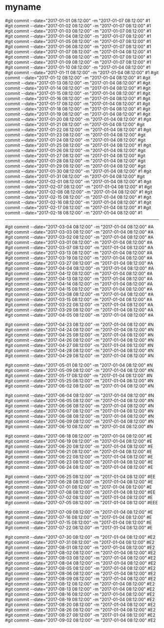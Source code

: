 # myname

#git commit --date="2017-01-01 08:12:00" -m "2017-01-07 08:12:00" #1
#git commit --date="2017-01-02 08:12:00" -m "2017-01-07 08:12:00" #1
#git commit --date="2017-01-03 08:12:00" -m "2017-01-07 08:12:00" #1
#git commit --date="2017-01-04 08:12:00" -m "2017-01-07 08:12:00" #1
#git commit --date="2017-01-05 08:12:00" -m "2017-01-07 08:12:00" #1
#git commit --date="2017-01-06 08:12:00" -m "2017-01-07 08:12:00" #1
#git commit --date="2017-01-07 08:12:00" -m "2017-01-04 08:12:00" #1
#git commit --date="2017-01-08 08:12:00" -m "2017-01-07 08:12:00" #1
#git commit --date="2017-01-09 08:12:00" -m "2017-01-07 08:12:00" #1
#git commit --date="2017-01-10 08:12:00" -m "2017-01-04 08:12:00" #1
#git commit --date="2017-01-11 08:12:00" -m "2017-01-04 08:12:00" #1
#git commit --date="2017-01-12 08:12:00" -m "2017-01-04 08:12:00" #1
#git commit --date="2017-01-13 08:12:00" -m "2017-01-04 08:12:00" #1
#git commit --date="2017-01-14 08:12:00" -m "2017-01-04 08:12:00" #1
#git commit --date="2017-01-15 08:12:00" -m "2017-01-04 08:12:00" #1
#git commit --date="2017-01-16 08:12:00" -m "2017-01-04 08:12:00" #1
#git commit --date="2017-01-17 08:12:00" -m "2017-01-04 08:12:00" #1
#git commit --date="2017-01-18 08:12:00" -m "2017-01-04 08:12:00" #1
#git commit --date="2017-01-19 08:12:00" -m "2017-01-04 08:12:00" #1
#git commit --date="2017-01-20 08:12:00" -m "2017-01-04 08:12:00" #1
#git commit --date="2017-01-21 08:12:00" -m "2017-01-04 08:12:00"
#git commit --date="2017-01-22 08:12:00" -m "2017-01-04 08:12:00" #1
#git commit --date="2017-01-23 08:12:00" -m "2017-01-04 08:12:00"
#git commit --date="2017-01-24 08:12:00" -m "2017-01-04 08:12:00"
#git commit --date="2017-01-25 08:12:00" -m "2017-01-04 08:12:00" #1
#git commit --date="2017-01-26 08:12:00" -m "2017-01-04 08:12:00"
#git commit --date="2017-01-27 08:12:00" -m "2017-01-04 08:12:00"
#git commit --date="2017-01-28 08:12:00" -m "2017-01-04 08:12:00"
#git commit --date="2017-01-29 08:12:00" -m "2017-01-04 08:12:00"
#git commit --date="2017-01-30 08:12:00" -m "2017-01-04 08:12:00" #1
#git commit --date="2017-01-31 08:12:00" -m "2017-01-04 08:12:00"
#git commit --date="2017-02-01 08:12:00" -m "2017-01-04 08:12:00" #1
#git commit --date="2017-02-07 08:12:00" -m "2017-01-04 08:12:00" #1
#git commit --date="2017-02-08 08:12:00" -m "2017-01-04 08:12:00" #1
#git commit --date="2017-02-15 08:12:00" -m "2017-01-04 08:12:00" #1
#git commit --date="2017-02-16 08:12:00" -m "2017-01-04 08:12:00" #1
#git commit --date="2017-02-17 08:12:00" -m "2017-01-04 08:12:00" #1
#git commit --date="2017-02-18 08:12:00" -m "2017-01-04 08:12:00" #1



----------------------------------------------------------------

#git commit --date="2017-03-04 08:12:00" -m "2017-01-04 08:12:00" #A
#git commit --date="2017-03-03 08:12:00" -m "2017-01-04 08:12:00" #A
#git commit --date="2017-03-02 08:12:00" -m "2017-01-04 08:12:00" #A
#git commit --date="2017-03-01 08:12:00" -m "2017-01-04 08:12:00" #A
#git commit --date="2017-03-07 08:12:00" -m "2017-01-04 08:12:00" #A
#git commit --date="2017-03-13 08:12:00" -m "2017-01-04 08:12:00" #A
#git commit --date="2017-03-19 08:12:00" -m "2017-01-04 08:12:00" #A
#git commit --date="2017-03-27 08:12:00" -m "2017-01-04 08:12:00" #A
#git commit --date="2017-04-04 08:12:00" -m "2017-01-04 08:12:00" #A
#git commit --date="2017-04-12 08:12:00" -m "2017-01-04 08:12:00" #A
#git commit --date="2017-04-13 08:12:00" -m "2017-01-04 08:12:00" #A
#git commit --date="2017-04-14 08:12:00" -m "2017-01-04 08:12:00" #A
#git commit --date="2017-04-15 08:12:00" -m "2017-01-04 08:12:00" #A
#git commit --date="2017-03-08 08:12:00" -m "2017-01-04 08:12:00" #A
#git commit --date="2017-03-15 08:12:00" -m "2017-01-04 08:12:00" #A 
#git commit --date="2017-03-22 08:12:00" -m "2017-01-04 08:12:00" #A
#git commit --date="2017-03-29 08:12:00" -m "2017-01-04 08:12:00" #A
#git commit --date="2017-04-05 08:12:00" -m "2017-01-04 08:12:00" #A


#git commit --date="2017-04-23 08:12:00" -m "2017-01-04 08:12:00" #N
#git commit --date="2017-04-24 08:12:00" -m "2017-01-04 08:12:00" #N
#git commit --date="2017-04-25 08:12:00" -m "2017-01-04 08:12:00" #N
#git commit --date="2017-04-26 08:12:00" -m "2017-01-04 08:12:00" #N
#git commit --date="2017-04-27 08:12:00" -m "2017-01-04 08:12:00" #N
#git commit --date="2017-04-28 08:12:00" -m "2017-01-04 08:12:00" #N
#git commit --date="2017-04-29 08:12:00" -m "2017-01-04 08:12:00" #N

#git commit --date="2017-05-01 08:12:00" -m "2017-01-04 08:12:00" #N
#git commit --date="2017-05-09 08:12:00" -m "2017-01-04 08:12:00" #N
#git commit --date="2017-05-17 08:12:00" -m "2017-01-04 08:12:00" #N
#git commit --date="2017-05-25 08:12:00" -m "2017-01-04 08:12:00" #N
#git commit --date="2017-06-02 08:12:00" -m "2017-01-04 08:12:00" #N

#git commit --date="2017-06-04 08:12:00" -m "2017-01-04 08:12:00" #N
#git commit --date="2017-06-05 08:12:00" -m "2017-01-04 08:12:00" #N
#git commit --date="2017-06-06 08:12:00" -m "2017-01-04 08:12:00" #N
#git commit --date="2017-06-07 08:12:00" -m "2017-01-04 08:12:00" #N
#git commit --date="2017-06-08 08:12:00" -m "2017-01-04 08:12:00" #N
#git commit --date="2017-06-09 08:12:00" -m "2017-01-04 08:12:00" #N
#git commit --date="2017-06-10 08:12:00" -m "2017-01-04 08:12:00" #N


#git commit --date="2017-06-18 08:12:00" -m "2017-01-04 08:12:00" #E
#git commit --date="2017-06-19 08:12:00" -m "2017-01-04 08:12:00" #E
#git commit --date="2017-06-20 08:12:00" -m "2017-01-04 08:12:00" #E
#git commit --date="2017-06-21 08:12:00" -m "2017-01-04 08:12:00" #E
#git commit --date="2017-06-22 08:12:00" -m "2017-01-04 08:12:00" #E
#git commit --date="2017-06-23 08:12:00" -m "2017-01-04 08:12:00" #E
#git commit --date="2017-06-24 08:12:00" -m "2017-01-04 08:12:00" #E

#git commit --date="2017-06-25 08:12:00" -m "2017-01-04 08:12:00" #EE
#git commit --date="2017-06-28 08:12:00" -m "2017-01-04 08:12:00" #E
#git commit --date="2017-07-01 08:12:00" -m "2017-01-04 08:12:00" #E
#git commit --date="2017-07-08 08:12:00" -m "2017-01-04 08:12:00" #EE
#git commit --date="2017-07-02 08:12:00" -m "2017-01-04 08:12:00" #E
#git commit --date="2017-07-05 08:12:00" -m "2017-01-04 08:12:00" #EEE

#git commit --date="2017-07-09 08:12:00" -m "2017-01-04 08:12:00" #E
#git commit --date="2017-07-16 08:12:00" -m "2017-01-04 08:12:00" #E
#git commit --date="2017-07-15 08:12:00" -m "2017-01-04 08:12:00" #E
#git commit --date="2017-07-22 08:12:00" -m "2017-01-04 08:12:00" #E


#git commit --date="2017-07-30 08:12:00" -m "2017-01-04 08:12:00" #E2
#git commit --date="2017-07-31 08:12:00" -m "2017-01-04 08:12:00" #E2
#git commit --date="2017-08-01 08:12:00" -m "2017-01-04 08:12:00" #E2
#git commit --date="2017-08-02 08:12:00" -m "2017-01-04 08:12:00" #E2
#git commit --date="2017-08-03 08:12:00" -m "2017-01-04 08:12:00" #E2
#git commit --date="2017-08-04 08:12:00" -m "2017-01-04 08:12:00" #E2
#git commit --date="2017-08-05 08:12:00" -m "2017-01-04 08:12:00" #E2
#git commit --date="2017-08-06 08:12:00" -m "2017-01-04 08:12:00" #E2
#git commit --date="2017-08-09 08:12:00" -m "2017-01-04 08:12:00" #E2
#git commit --date="2017-08-12 08:12:00" -m "2017-01-04 08:12:00" #E2
#git commit --date="2017-08-13 08:12:00" -m "2017-01-04 08:12:00" #E2
#git commit --date="2017-08-16 08:12:00" -m "2017-01-04 08:12:00" #E2
#git commit --date="2017-08-19 08:12:00" -m "2017-01-04 08:12:00" #E2
#git commit --date="2017-08-20 08:12:00" -m "2017-01-04 08:12:00" #E2
#git commit --date="2017-08-26 08:12:00" -m "2017-01-04 08:12:00" #E2
#git commit --date="2017-08-27 08:12:00" -m "2017-01-04 08:12:00" #E2
#git commit --date="2017-09-02 08:12:00" -m "2017-01-04 08:12:00" #E2